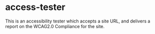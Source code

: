 # access-tester
This is an accessibility tester which accepts a site URL, and delivers a report on the WCAG2.0 Compliance for the site.
